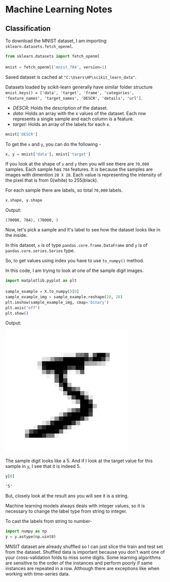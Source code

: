 # Machine Learning Notes

## Classification

To download the MNIST dataset, I am importing `sklearn.datasets.fetch_openml`.

```py
from sklearn.datasets import fetch_openml

mnist = fetch_openml('mnist_784', version=1)
```

Saved dataset is cached at `"C:\Users\HP\scikit_learn_data"`.

Datasets loaded by scikit-learn generally have similar folder structure `mnist.keys() = ['data', 'target', 'frame', 'categories', 'feature_names', 'target_names', 'DESCR', 'details', 'url']`.

- _DESCR_: Holds the description of the dataset.
- _data_: Holds an array with the x values of the dataset. Each row represents a single sample and each column is a feature.
- _target_: Holds an array of the labels for each x.

```py
mnist['DESCR']
```

To get the `x` and `y`, you can do the following -

```py
x, y = mnist['data'], mnist['target']
```

If you look at the shape of `x` and `y` then you will see there are `70,000` samples. Each sample has `784` features. It is because the samples are images with dimention `28 X 28`. Each value is representing the intensity of the pixel that is from 0(white) to 255(black).

For each sample there are labels, so total `70,000` labels.

```py
x.shape, y.shape
```

Output:

```
(70000, 784), (70000, )
```

Now, let's pick a sample and it's label to see how the dataset looks like in the inside.

In this dataset, `x` is of type `pandas.core.frame.DataFrame` and `y` is of `pandas.core.series.Series` type.

So, to get values using index you have to use `to_numpy()` method.

In this code, I am trying to look at one of the sample digit images.

```py
import matplotlib.pyplot as plt

sample_example = X.to_numpy()[0]
sample_example_img = sample_example.reshape(28, 28)
plt.imshow(sample_example_img, cmap='binary')
plt.axis("off")
plt.show()
```

Output:

![Sample digit image from MNIST](./images/sample_digit_mnist.png)

The sample digit looks like a 5. And if I look at the target value for this sample in `y`, I see that it is indeed 5.

```py
y[0]
```

```
'5'
```

But, closely look at the result ans you will see it is a string.

Machine learning models always deals with integer values, so it is necessary to change the label type from string to integer.

To cast the labels from string to number-

```py
import numpy as np
y = y.astype(np.uint8)
```

MNSIT dataset are already shuffled so I can just slice the train and test set from the dataset. Shuffled data is important because you don't want one of your cross-validation folds to miss some digits. Some learning algorithms are sensitive to the order of the instances and perform poorly if same instances are repeated in a row. Although there are exceptions like when working with time-series data.
